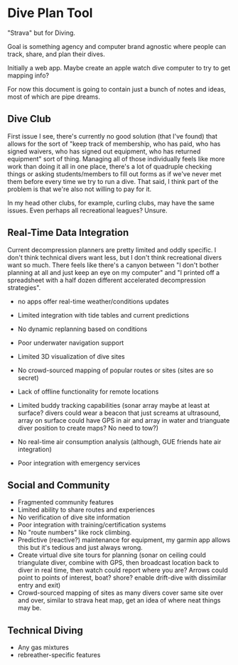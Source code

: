 
# Dive Plan Tool

"Strava" but for Diving.

Goal is something agency and computer brand agnostic where people can track, share, and plan their dives.

Initially a web app. Maybe create an apple watch dive computer to try to get mapping info?

For now this document is going to contain just a bunch of notes and ideas, most of which are pipe dreams.

## Dive Club

First issue I see, there's currently no good solution (that I've found) that allows for the sort of "keep track of membership, who has paid, who has signed waivers, who has signed out equipment, who has returned equipment" sort of thing. Managing all of those individually feels like more work than doing it all in one place, there's a lot of quadruple checking things or asking students/members to fill out forms as if we've never met them before every time we try to run a dive. That said, I think part of the problem is that we're also not willing to pay for it.

In my head other clubs, for example, curling clubs, may have the same issues. Even perhaps all recreational leagues? Unsure.

## Real-Time Data Integration

Current decompression planners are pretty limited and oddly specific. I don't think technical divers want less, but I don't think recreational divers want so much. There feels like there's a canyon between "I don't bother planning at all and just keep an eye on my computer" and "I printed off a spreadsheet with a half dozen different accelerated decompression strategies".

- no apps offer real-time weather/conditions updates
- Limited integration with tide tables and current predictions
- No dynamic replanning based on conditions

- Poor underwater navigation support
- Limited 3D visualization of dive sites
- No crowd-sourced mapping of popular routes or sites (sites are so secret)
- Lack of offline functionality for remote locations

- Limited buddy tracking capabilities (sonar array maybe at least at surface? divers could wear a beacon that just screams at ultrasound, array on surface could have GPS in air and array in water and trianguate diver position to create maps? No need to tow?)
- No real-time air consumption analysis (although, GUE friends hate air integration)
- Poor integration with emergency services

## Social and Community

- Fragmented community features
- Limited ability to share routes and experiences
- No verification of dive site information
- Poor integration with training/certification systems
- No "route numbers" like rock climbing.
- Predictive (reactive?) maintenance for equipment, my garmin app allows this but it's tedious and just always wrong.
- Create virtual dive site tours for planning (sonar on ceiling could triangulate diver, combine with GPS, then broadcast location back to diver in real time, then watch could report where you are? Arrows could point to points of interest, boat? shore? enable drift-dive with dissimilar entry and exit)
- Crowd-sourced mapping of sites as many divers cover same site over and over, similar to strava heat map, get an idea of where neat things may be.

## Technical Diving

- Any gas mixtures
- rebreather-specific features
